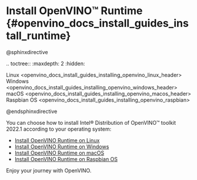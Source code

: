 # Install OpenVINO™ Runtime {#openvino_docs_install_guides_install_runtime}

@sphinxdirective

.. toctree::
   :maxdepth: 2
   :hidden:
   
   Linux <openvino_docs_install_guides_installing_openvino_linux_header>
   Windows <openvino_docs_install_guides_installing_openvino_windows_header>
   macOS <openvino_docs_install_guides_installing_openvino_macos_header>
   Raspbian OS <openvino_docs_install_guides_installing_openvino_raspbian>

@endsphinxdirective

You can choose how to install Intel® Distribution of OpenVINO™ toolkit 2022.1 according to your operating system: 

* [Install OpenVINO Runtime on Linux](installing-openvino-linux-header.md)
* [Install OpenVINO Runtime on Windows](installing-openvino-windows-header.md)
* [Install OpenVINO Runtime on macOS](installing-openvino-macos-header.md)
* [Install OpenVINO Runtime on Raspbian OS](installing-openvino-raspbian.md)

Enjoy your journey with OpenVINO.
